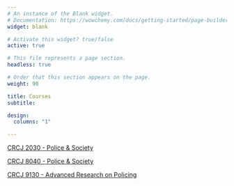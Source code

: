 ```yaml
---
# An instance of the Blank widget.
# Documentation: https://wowchemy.com/docs/getting-started/page-builder/
widget: blank

# Activate this widget? true/false
active: true

# This file represents a page section.
headless: true

# Order that this section appears on the page.
weight: 90

title: Courses
subtitle:

design:
  columns: "1"

---
```


[CRCJ 2030 - Police & Society](https://jnix.netlify.app/courses/crcj2030/)

[CRCJ 8040 - Police & Society](https://jnix.netlify.app/courses/crcj8040/)

[CRCJ 9130 - Advanced Research on Policing](https://jnix.netlify.app/courses/crcj9130/)